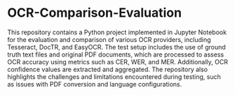 # OCR-Comparison-Evaluation
This repository contains a Python project implemented in Jupyter Notebook for the evaluation and comparison of various OCR providers, including Tesseract, DocTR, and EasyOCR. The test setup includes the use of ground truth text files and original PDF documents, which are processed to assess OCR accuracy using metrics such as CER, WER, and MER. Additionally, OCR confidence values are extracted and aggregated. The repository also highlights the challenges and limitations encountered during testing, such as issues with PDF conversion and language configurations.
